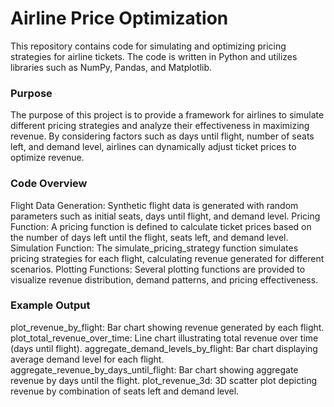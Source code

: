 # Airline Price Optimization
This repository contains code for simulating and optimizing pricing strategies for airline tickets. The code is written in Python and utilizes libraries such as NumPy, Pandas, and Matplotlib.

### Purpose
The purpose of this project is to provide a framework for airlines to simulate different pricing strategies and analyze their effectiveness in maximizing revenue. By considering factors such as days until flight, number of seats left, and demand level, airlines can dynamically adjust ticket prices to optimize revenue.

### Code Overview
Flight Data Generation: Synthetic flight data is generated with random parameters such as initial seats, days until flight, and demand level.
Pricing Function: A pricing function is defined to calculate ticket prices based on the number of days left until the flight, seats left, and demand level.
Simulation Function: The simulate_pricing_strategy function simulates pricing strategies for each flight, calculating revenue generated for different scenarios.
Plotting Functions: Several plotting functions are provided to visualize revenue distribution, demand patterns, and pricing effectiveness.

### Example Output
plot_revenue_by_flight: Bar chart showing revenue generated by each flight.
plot_total_revenue_over_time: Line chart illustrating total revenue over time (days until flight).
aggregate_demand_levels_by_flight: Bar chart displaying average demand level for each flight.
aggregate_revenue_by_days_until_flight: Bar chart showing aggregate revenue by days until the flight.
plot_revenue_3d: 3D scatter plot depicting revenue by combination of seats left and demand level.
